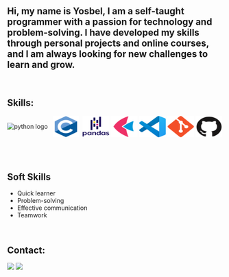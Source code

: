 ## Hi, my name is Yosbel, I am a self-taught programmer with a passion for technology and problem-solving. I have developed my skills through personal projects and online courses, and I am always looking for new challenges to learn and grow.
<br>

## Skills:
<div style="display: inline_block">
  <img align="center" src="https://cdn.jsdelivr.net/gh/devicons/devicon/icons/python/python-original.svg" height="50" width="62" alt="python logo"  />
  <img align="center" src="https://raw.githubusercontent.com/devicons/devicon/master/icons/c/c-original.svg" height="50" width="62" alt="C logo">
 <img align="center" src="https://github.com/devicons/devicon/blob/v2.16.0/icons/pandas/pandas-original-wordmark.svg" height="50" width="62" alt="pandas logo"  />
<img align="center" src="https://github.com/flet-dev/flet/blob/main/media/logo/app_icon_512.png" height="50" width="62" alt="Flet logo"  />
  <img align="center" src="https://github.com/devicons/devicon/blob/v2.16.0/icons/vscode/vscode-original.svg" height="50" width="62" alt="VSC logo"  />
  <img align="center" src="https://github.com/devicons/devicon/blob/v2.16.0/icons/git/git-plain.svg" height="50" width="62" alt="Git logo"  />
  <img align="center" src="https://github.com/devicons/devicon/blob/v2.16.0/icons/github/github-original.svg" height="50" width="62" alt="GitHub logo"  />
 </div>
 <br>
 <br>

## Soft Skills
<ul>
  <li>Quick learner</li>
  <li>Problem-solving</li>
  <li>Effective communication</li>
  <li>Teamwork</li>
</ul>
<br>

## Contact:
<div> 
  <a href = "mailto:yosbelm99@gmail.com"><img src="https://img.shields.io/badge/-Gmail-%23333?style=for-the-badge&logo=gmail&logoColor=white" target="_blank"></a>
  <a href="https://www.linkedin.com/in/yosbel-m-8bb338272/" target="_blank" align="center"><img src="https://img.shields.io/badge/-LinkedIn-%230077B5?style=for-the-badge&logo=linkedin&logoColor=white" target="_blank"></a> 
<br>
<br>
